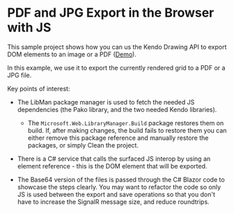 # PDF and JPG Export in the Browser with JS

This sample project shows how you can us the Kendo Drawing API to export DOM elements to an image or a PDF ([Demo](https://demos.telerik.com/kendo-ui/pdf-export/index)).

In this example, we use it to export the currently rendered grid to a PDF or a JPG file.

Key points of interest:

* The LibMan package manager is used to fetch the needed JS dependencies (the Pako library, and the two needed Kendo libraries).
    * The `Microsoft.Web.LibraryManager.Build` package restores them on build. If, after making changes, the build fails to restore them you can either remove this package reference and manually restore the packages, or simply Clean the project.

* There is a C# service that calls the surfaced JS interop by using an element reference - this is the DOM element that will be exported.

* The Base64 version of the files is passed through the C# Blazor code to showcase the steps clearly. You may want to refactor the code so only JS is used between the export and save operations so that you don't have to increase the SignalR message size, and reduce roundtrips.


